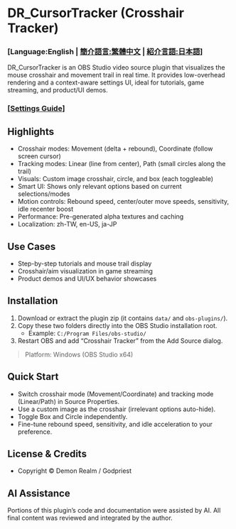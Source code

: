 # DR_CursorTracker (Crosshair Tracker)

### [**Language:English | [簡介語言:繁體中文](README.md) | [紹介言語:日本語](README_JP.md)**]

DR_CursorTracker is an OBS Studio video source plugin that visualizes the mouse crosshair and movement trail in real time.
It provides low-overhead rendering and a context-aware settings UI, ideal for tutorials, game streaming, and product/UI demos.

### [**[Settings Guide](SETTINGS_GUIDE_EN.md)**]

## Highlights
- Crosshair modes: Movement (delta + rebound), Coordinate (follow screen cursor)
- Tracking modes: Linear (line from center), Path (small circles along the trail)
- Visuals: Custom image crosshair, circle, and box (each toggleable)
- Smart UI: Shows only relevant options based on current selections/modes
- Motion controls: Rebound speed, center/outer move speeds, sensitivity, idle recenter boost
- Performance: Pre-generated alpha textures and caching
- Localization: zh-TW, en-US, ja-JP

## Use Cases
- Step-by-step tutorials and mouse trail display
- Crosshair/aim visualization in game streaming
- Product demos and UI/UX behavior showcases

## Installation
1. Download or extract the plugin zip (it contains `data/` and `obs-plugins/`).
2. Copy these two folders directly into the OBS Studio installation root.
   - Example: `C:/Program Files/obs-studio/`
3. Restart OBS and add “Crosshair Tracker” from the Add Source dialog.

> Platform: Windows (OBS Studio x64)

## Quick Start
- Switch crosshair mode (Movement/Coordinate) and tracking mode (Linear/Path) in Source Properties.
- Use a custom image as the crosshair (irrelevant options auto-hide).
- Toggle Box and Circle independently.
- Fine-tune rebound speed, sensitivity, and idle acceleration to your preference.

## License & Credits
- Copyright © Demon Realm / Godpriest

## AI Assistance
Portions of this plugin’s code and documentation were assisted by AI. All final content was reviewed and integrated by the author.
